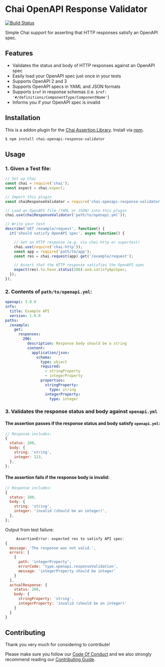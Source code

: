# Chai OpenAPI Response Validator

[![Build Status](https://api.travis-ci.com/RuntimeTools/chai-openapi-response-validator.svg?branch=master)](https://api.travis-ci.com/RuntimeTools/chai-openapi-response-validator.svg?branch=master)

Simple Chai support for asserting that HTTP responses satisfy an OpenAPI spec.

## Features
- Validates the status and body of HTTP responses against an OpenAPI spec
- Easily load your OpenAPI spec just once in your tests
- Supports OpenAPI 2 and 3
- Supports OpenAPI specs in YAML and JSON formats
- Supports `$ref` in response schemas (i.e. `$ref: '#/definitions/ComponentType/ComponentName'`)
- Informs you if your OpenAPI spec is invalid

## Installation
This is a addon plugin for the [Chai Assertion Library](http://chaijs.com). Install via [npm](http://npmjs.org).
```bash
$ npm install chai-openapi-response-validator
```

## Usage

### 1. Given a Test file:

```javascript
// Set up Chai
const chai = require('chai');
const expect = chai.expect;

// Import this plugin
const chaiResponseValidator = require('chai-openapi-response-validator');

// Load an OpenAPI file (YAML or JSON) into this plugin
chai.use(chaiResponseValidator('path/to/openapi.yml'));

// Write your test
describe('GET /example/request', function() {
  it('should satisfy OpenAPI spec', async function() {

    // Get an HTTP response (e.g. via chai-http or supertest)
    chai.use(require('chai-http'));
    const app = require('path/to/app');
    const res = chai.request(app).get('/example/request');

    // Assert that the HTTP response satisfies the OpenAPI spec
    expect(res).to.have.status(200).and.satisfyApiSpec;
  });
});
```

### 2. Contents of `path/to/openapi.yml`:
```yaml
openapi: 3.0.0
info:
  title: Example API
  version: 1.0.0
paths:
  /example:
    get:
      responses:
        200:
          description: Response body should be a string
          content:
            application/json:
              schema:
                type: object
                required:
                  - stringProperty
                  - integerProperty
                properties:
                  stringProperty:
                    type: string
                  integerProperty:
                    type: integer

```

### 3. Validates the response status and body against `openapi.yml`

#### The assertion passes if the response status and body satisfy  `openapi.yml`:

```javascript
// Response includes:
{
  status: 200,
  body: {
    string: 'string',
    integer: 123,
  },
};
```


#### The assertion fails if the response body is invalid:

```javascript
// Response includes:
{
  status: 200,
  body: {
    string: 'string',
    integer: 'invalid (should be an integer)',
  },
};
```

Output from test failure:

```javascript
     AssertionError: expected res to satisfy API spec:
{
  message: 'The response was not valid.',
  errors: [
    {
      path: 'integerProperty',
      errorCode: 'type.openapi.responseValidation',
      message: 'integerProperty should be integer'
    }
  ],
  actualResponse: {
    status: 200,
    body: {
      stringProperty: 'string',
      integerProperty: 'invalid (should be an integer)'
    }
  }
}
```


## Contributing

Thank you very much for considering to contribute!

Please make sure you follow our [Code Of Conduct](https://github.com/openapi-chai/chai-openapi-response-validator/blob/master/CODE_OF_CONDUCT.md) and we also strongly recommend reading our [Contributing Guide](https://github.com/openapi-chai/chai-openapi-response-validator/blob/master/CONTRIBUTING.md).

